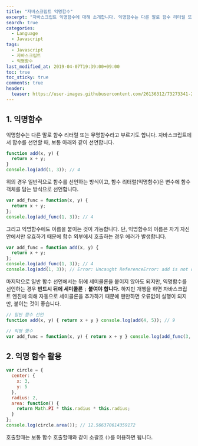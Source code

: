 ```yaml
---
title: "자바스크립트 익명함수"
excerpt: "자바스크립트 익명함수에 대해 소개합니다. 익명함수는 다른 말로 함수 리터럴 또는 무명 함수라고 부르기도 합니다."
search: true
categories:
  - Language
  - Javascript
tags:
  - Javascript
  - 자바스크립트
  - 익명함수
last_modified_at: 2019-04-07T19:39:00+09:00
toc: true
toc_sticky: true
comments: true
header:
  teaser: https://user-images.githubusercontent.com/26136312/73273341-29c2a000-4227-11ea-8a84-f4b4c363d247.png
---
```


## 1. 익명함수

익명함수는 다른 말로 함수 리터럴 또는 무명함수라고 부르기도 합니다. 자바스크립트에서 함수를 선언할 때, 보통 아래와 같이 선언합니다.

```javascript
function add(x, y) {
  return x + y;
}
console.log(add(1, 3)); // 4
```

위의 경우 일반적으로 함수를 선언하는 방식이고, 함수 리터럴(익명함수)은 변수에 함수 객체를 담는 방식으로 선언합니다.

```javascript
var add_func = function(x, y) {
  return x + y;
};
console.log(add_func(1, 3)); // 4
```

그리고 익명함수에도 이름을 붙이는 것이 가능합니다. 단, 익명함수의 이름은 자기 자신 안에서만 유효하기 때문에 함수 외부에서 호출하는 경우 에러가 발생합니다.

```javascript
var add_func = function add(x, y) {
  return x + y;
};
console.log(add_func(1, 3)); // 4
console.log(add(1, 3)); // Error: Uncaught ReferenceError: add is not defined
```

마지막으로 일반 함수 선언에서는 뒤에 세미콜론을 붙이지 않아도 되지만, 익명함수를 선언하는 경우 **반드시 뒤에 세미콜론** `;` **붙여야 합니다.** 하지만 개행을 하면 자바스크립트 엔진에 의해 자동으로 세미콜론을 추가하기 때문에 왠만하면 오류없이 실행이 되지만, 붙이는 것이 좋습니다.

```javascript
// 일반 함수 선언
function add(x, y) { return x + y } console.log(add(4, 5)); // 9

// 익명 함수
var add_func = function(x, y) { return x + y } console.log(add_func(3, 4)) // Error
```

## 2. 익명 함수 활용

```javascript
var circle = {
  center: {
    x: 3,
    y: 5
  },
  radius: 2,
  area: function() {
    return Math.PI * this.radius * this.radius;
  }
};
console.log(circle.area()); // 12.566370614359172
```

호출할때는 보통 함수 호출할때와 같이 소괄호 `()`를 이용하면 됩니다.
